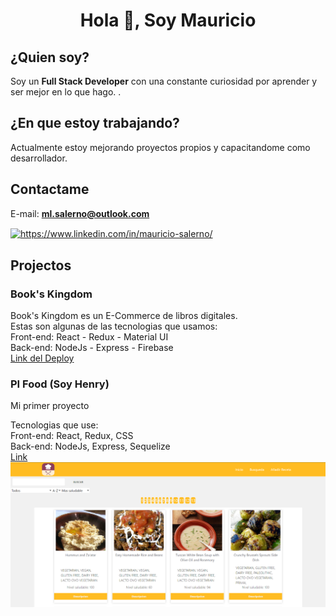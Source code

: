 <h1 align="center">Hola 👋, Soy Mauricio</h1>


## ¿Quien soy?
Soy un **Full Stack Developer** con una constante curiosidad por aprender y ser mejor en lo que hago. .

## ¿En que estoy trabajando?
Actualmente estoy mejorando proyectos propios y capacitandome como desarrollador. 

## Contactame
   E-mail: **ml.salerno@outlook.com**
<p align="left">
<a href="https://linkedin.com/in/mauricio-salerno/" target="blank"><img align="center" src="https://raw.githubusercontent.com/rahuldkjain/github-profile-readme-generator/master/src/images/icons/Social/linked-in-alt.svg" alt="https://www.linkedin.com/in/mauricio-salerno/" height="30" width="40" /></a>
</p>

## Projectos
### Book's Kingdom

  Book's Kingdom es un E-Commerce de libros digitales.  <br>
  Estas son algunas de las tecnologias que usamos: <br>
  Front-end: React - Redux - Material UI  <br>
  Back-end: NodeJs - Express - Firebase <br>
  <a href="https://www.book-kingom.com.ar/">Link del Deploy</a>
  <img  alt="" src="">
 
  
### PI Food (Soy Henry)

  Mi primer proyecto <br>

  Tecnologias que use: <br>
  Front-end: React, Redux, CSS  <br>
  Back-end: NodeJs, Express, Sequelize <br>
  <a href="https://github.com/MLSalerno/PI-Food-main/">Link </a>
  <img src="https://github.com/MLSalerno/MLSalerno/blob/a16d396e51ee8bec0265fa24ae31320622f544d9/PI%20FOOD.png">
  

